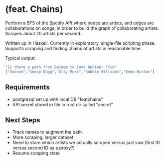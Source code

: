 # (feat. Chains)

Perform a BFS of the Spotify API where nodes are artists, and edges are collaborations on songs, in order to build the graph of collaborating artists. Scrapes about 20 artists per second.

Written up in Haskell. Currently in exploratory, single-file scripting phase. Supports scraping and finding chains of artists in reasonable time.

Typical output:

```haskell
"Is there a path from Eminem to Emma Bunton: True"
["Eminem","Snoop Dogg","Olly Murs","Robbie Williams","Emma Bunton"]
```

## Requirements

- postgresql set up with local DB "featchains"
- API secret stored in file in root dir called "secret"

## Next Steps

- Track names to augment the path
- More scraping, larger dataset
- Need to store which artists we actually scraped versus just saw (first ID versus second ID as a proxy?)
- Resume scraping state
